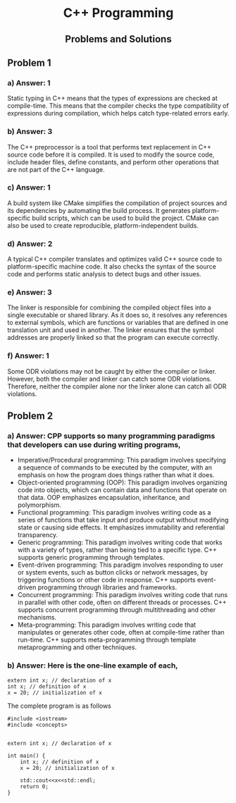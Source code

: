 <center>

# C++ Programming
## Problems and Solutions

</center>

## Problem 1
### a) Answer: 1
Static typing in C++ means that the types of expressions are checked at compile-time. This means that the compiler checks the type compatibility of expressions during compilation, which helps catch type-related errors early.

### b) Answer: 3
The C++ preprocessor is a tool that performs text replacement in C++ source code before it is compiled. It is used to modify the source code, include header files, define constants, and perform other operations that are not part of the C++ language.

### c) Answer: 1
A build system like CMake simplifies the compilation of project sources and its dependencies by automating the build process. It generates platform-specific build scripts, which can be used to build the project. CMake can also be used to create reproducible, platform-independent builds.

### d) Answer: 2
A typical C++ compiler translates and optimizes valid C++ source code to platform-specific machine code. It also checks the syntax of the source code and performs static analysis to detect bugs and other issues.

### e) Answer: 3
The linker is responsible for combining the compiled object files into a single executable or shared library. As it does so, it resolves any references to external symbols, which are functions or variables that are defined in one translation unit and used in another. The linker ensures that the symbol addresses are properly linked so that the program can execute correctly.

### f) Answer: 1
Some ODR violations may not be caught by either the compiler or linker. However, both the compiler and linker can catch some ODR violations. Therefore, neither the compiler alone nor the linker alone can catch all ODR violations.

## Problem 2
### a) Answer: CPP supports so many programming paradigms that developers can use during writing programs,
- Imperative/Procedural programming: This paradigm involves specifying a sequence of commands to be executed by the computer, with an emphasis on how the program does things rather than what it does.
- Object-oriented programming (OOP): This paradigm involves organizing code into objects, which can contain data and functions that operate on that data. OOP emphasizes encapsulation, inheritance, and polymorphism.
- Functional programming: This paradigm involves writing code as a series of functions that take input and produce output without modifying state or causing side effects. It emphasizes immutability and referential transparency.
- Generic programming: This paradigm involves writing code that works with a variety of types, rather than being tied to a specific type. C++ supports generic programming through templates.
- Event-driven programming: This paradigm involves responding to user or system events, such as button clicks or network messages, by triggering functions or other code in response. C++ supports event-driven programming through libraries and frameworks.
- Concurrent programming: This paradigm involves writing code that runs in parallel with other code, often on different threads or processes. C++ supports concurrent programming through multithreading and other mechanisms.
- Meta-programming: This paradigm involves writing code that manipulates or generates other code, often at compile-time rather than run-time. C++ supports meta-programming through template metaprogramming and other techniques.
### b) Answer: Here is the one-line example of each,

```
extern int x; // declaration of x
int x; // definition of x
x = 20; // initialization of x
```
The complete program is as follows
```
#include <iostream>
#include <concepts>


extern int x; // declaration of x

int main() {
    int x; // definition of x
    x = 20; // initialization of x

    std::cout<<x<<std::endl;
    return 0;
}
```
